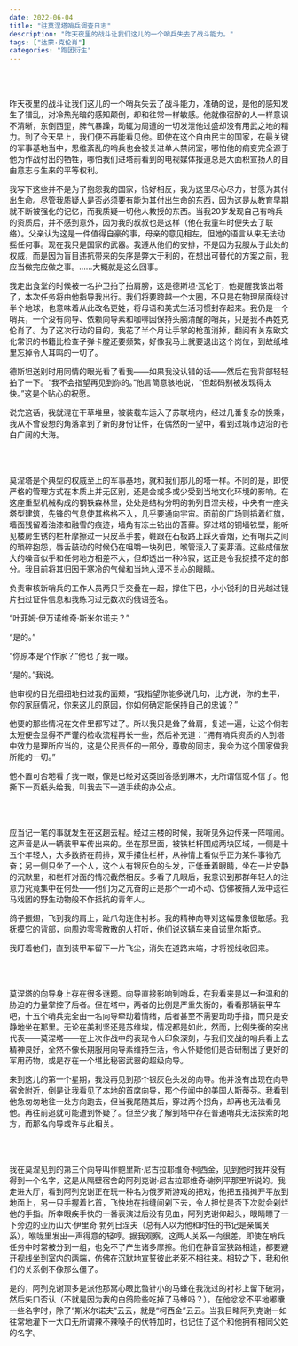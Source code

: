 ```yaml
---
date: 2022-06-04
title: "驻莫涅塔哨兵调查日志"
description: "昨天夜里的战斗让我们这儿的一个哨兵失去了战斗能力。"
tags: ["达蒙·克伦肖"]
categories: "跑团衍生"
---
```


<br/><br/>

昨天夜里的战斗让我们这儿的一个哨兵失去了战斗能力，准确的说，是他的感知发生了错乱，对冷热光暗的感知颠倒，却和往常一样敏感。他就像宿醉的人一样意识不清晰，东倒西歪，脾气暴躁，动辄为周遭的一切发泄他过盛却没有用武之地的精力。到了今天早上，我们便不再能看见他。即使在这个自由民主的国家，在最关键的军事基地当中，思维紊乱的哨兵也会被关进单人禁闭室，哪怕他的病变完全源于他为作战付出的牺牲，哪怕我们进塔前看到的电视媒体报道总是大面积宣扬人的自由意志与生来的平等权利。

我写下这些并不是为了抱怨我的国家，恰好相反，我为这里尽心尽力，甘愿为其付出生命。尽管我质疑人是否必须要有能为其付出生命的东西，因为这是从教育早期就不断被强化的记忆，而我质疑一切他人教授的东西。当我20岁发现自己有哨兵的资质后，并不感到意外，因为我的叔叔也是这样（他在我童年时便失去了联络）。父亲认为这是一件值得自豪的事，母亲的意见相左，但她的语言从来无法动摇任何事。现在我只是国家的武器。我遵从他们的安排，不是因为我服从于此处的权威，而是因为盲目违抗带来的失序是弊大于利的，在想出可替代的方案之前，我应当做完应做之事。……大概就是这么回事。

我走出食堂的时候被一名护卫拍了拍肩膀，这是德斯坦·瓦伦丁，他提醒我该出塔了，本次任务将由他指导我出行。我们将要跨越一个大圈，不只是在物理层面绕过半个地球，也意味着从此改名更姓，将母语和美式生活习惯封存起来。我仍是一个哨兵，一个没有向导、依赖向导素和咖啡因保持头脑清醒的哨兵，只是我不再姓克伦肖了。为了这次行动的目的，我花了半个月让手掌的枪茧消掉，翻阅有关东欧文化常识的书籍比检查子弹卡膛还要频繁，好像我马上就要退出这个岗位，到故纸堆里忘掉令人耳鸣的一切了。

德斯坦送别时用同情的眼光看了看我——如果我没认错的话——然后在我背部轻轻拍了一下。“我不会指望再见到你的。”他言简意骇地说，“但起码别被发现得太快。”这是个贴心的祝愿。

说完这话，我就混在干草堆里，被装载车运入了苏联境内，经过几番复杂的换乘，我从不曾设想的角落拿到了新的身份证件，在偶然的一望中，看到过城市边沿的苍白广阔的大海。

<br/><br/>

莫涅塔是个典型的权威至上的军事基地，就和我们那儿的塔一样。不同的是，即使严格的管理方式在本质上并无区别，还是会或多或少受到当地文化环境的影响。在这座重型机械构成的钢铁森林里，处处是结构分明的勃列日涅夫楼，中央有一座尖塔型建筑，先锋的气息使其格格不入，几乎要通向宇宙。面前的广场则插着红旗，墙面残留着油漆和融雪的痕迹，墙角有冻土钻出的苔藓。穿过塔的铜墙铁壁，能听见楼房生锈的栏杆摩擦过一只皮革手套，鞋跟在石板路上踩灭香烟，还有哨兵之间的琐碎抱怨，唇舌鼓动的时候仍在咀嚼一块列巴，喉管滚入了麦芽酒。这些成倍放大的噪音似乎和任何地方相差不大，但却透出一种冷寂，这正是令我捉摸不定的部分。我目前将其归因于寒冷的气候和当地人漠不关心的眼睛。

负责审核新哨兵的工作人员两只手交叠在一起，撑住下巴，小小锐利的目光越过镜片扫过证件信息和我练习过无数次的俄语签名。

“叶菲姆·伊万诺维奇·斯米尔诺夫？”

“是的。”

“你原本是个作家？”他乜了我一眼。

“是的。”我说。

他审视的目光细细地扫过我的面颊，“我指望你能多说几句，比方说，你的生平，你的家庭情况，你来这儿的原因，你如何确定能保持自己的忠诚？”

他要的那些情况在文件里都写过了。所以我只是耸了耸肩，复述一遍，让这个倘若太短便会显得不严谨的检收流程再长一些，然后补充道：“拥有哨兵资质的人到塔中效力是理所应当的，这是公民责任的一部分，尊敬的同志，我会为这个国家做我所能的一切。”

他不置可否地看了我一眼，像是已经对这类回答感到麻木，无所谓信或不信了。他撕下一页纸头给我，叫我去下一道手续的办公点。

<br/><br/>

应当记一笔的事就发生在这趟去程。经过主楼的时候，我听见外边传来一阵喧闹。这声音是从一辆装甲车传出来的。坐在那里面，被铁栏杆围成两块区域，一侧是十五个年轻人，大多数挤在前排，双手攥住栏杆，从神情上看似乎正为某件事物亢奋；另一侧只坐了一个人，这个人有银灰色的头发，正低垂着眼睛，坐在一片安静的沉默里，和栏杆对面的情况截然相反。多看了几眼后，我意识到那群年轻人的注意力究竟集中在何处——他们为之亢奋的正是那个一动不动、仿佛被捕入笼中送往马戏团的野生动物般不作抵抗的青年人。

鸽子振翅，飞到我的肩上，趾爪勾连住衬衫。我的精神向导对这幅景象很敏感。我抚摸它的背部，向周边零零散散的人打听，他们说这辆车来自诺里尔斯克。

我盯着他们，直到装甲车留下一片飞尘，消失在道路末端，才将视线收回来。

<br/><br/>

莫涅塔的向导身上存在很多谜题。向导直接影响到哨兵，在我看来是以一种温和的胁迫的力量掌控了后者。但在塔中，两者的比例是严重失衡的，看看那辆装甲车吧，十五个哨兵完全由一名向导牵动着情绪，后者甚至不需要动动手指，而只是安静地坐在那里。无论在美利坚还是苏维埃，情况都是如此，然而，比例失衡的突出代表——莫涅塔——在上次作战中的表现令人印象深刻，与我们交战的哨兵看上去精神良好，全然不像长期服用向导素维持生活，令人怀疑他们是否研制出了更好的军用药物，或是存在一个堪比秘密武器的超级向导。

来到这儿的第一个星期，我没再见到那个银灰色头发的向导。他并没有出现在向导宿舍附近，倒是让我看见了本地的首席向导，那个传闻中的美国人斯蒂芬。我看到他急匆匆地往一处方向跑去，但当我尾随其后，穿过两个拐角，却再也无法看见他。再往前追就可能遭到怀疑了。但至少我了解到塔中存在普通哨兵无法探索的地方，而那名向导或许与此相关。

<br/><br/>

我在莫涅见到的第三个向导叫作鲍里斯·尼古拉耶维奇·柯西金，见到他时我并没有得到一个名字，这是从隔壁宿舍的阿列克谢·尼古拉耶维奇·谢列平那里听说的。我走进大厅，看到阿列克谢正在玩一种名为俄罗斯游戏的把戏，他把五指摊开平放到地面上，另一只手握着匕首，飞快地在指缝间剁下去，令人担忧是否下次就会剁烂他的手指。所幸眼疾手快的一番表演过后没有见血，阿列克谢仰起头，眼睛瞟了一下旁边的亚历山大·伊里奇·勃列日涅夫（总有人以为他和时任的书记是亲属关系），喉咙里发出一声得意的轻哼。据我观察，这两人关系一向很差，即使在哨兵任务中时常被分到一组，也免不了产生诸多摩擦。他们在静音室狭路相逢，都要避开视线坐到室内的两端，仿佛在沉默地宣誓彼此老死不相往来。相较之下，我和他们的关系倒不像那么僵了。

是的，阿列克谢顶多是派他那窝心眼比螫针小的马蜂在我洗过的衬衫上留下破洞，然后矢口否认（不就是因为我的白鸽险些吃掉了马蜂吗？）。在他忿忿不平地嘟囔一些名字时，除了“斯米尔诺夫”云云，就是“柯西金”云云。当我目睹阿列克谢一如往常地灌下一大口无所谓辣不辣嗓子的伏特加时，也记住了这个和他拥有相同父姓的名字。